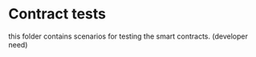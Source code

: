 # Contract tests

this folder contains scenarios for 
testing the smart contracts. (developer need)

